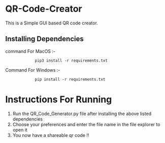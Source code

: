 # QR-Code-Creator
This is a Simple GUI based QR code creator.

## Installing Dependencies
command For MacOS :-

                 pip3 install -r requirements.txt
                
Command For Windows :-
                    
                 pip install -r requirements.txt

# Instructions For Running
1. Run the QR_Code_Generator.py file after installing the above listed dependencies
2. Choose your preferences and enter the file name in the file explorer to open it
3. You now have a shareable qr code !!
